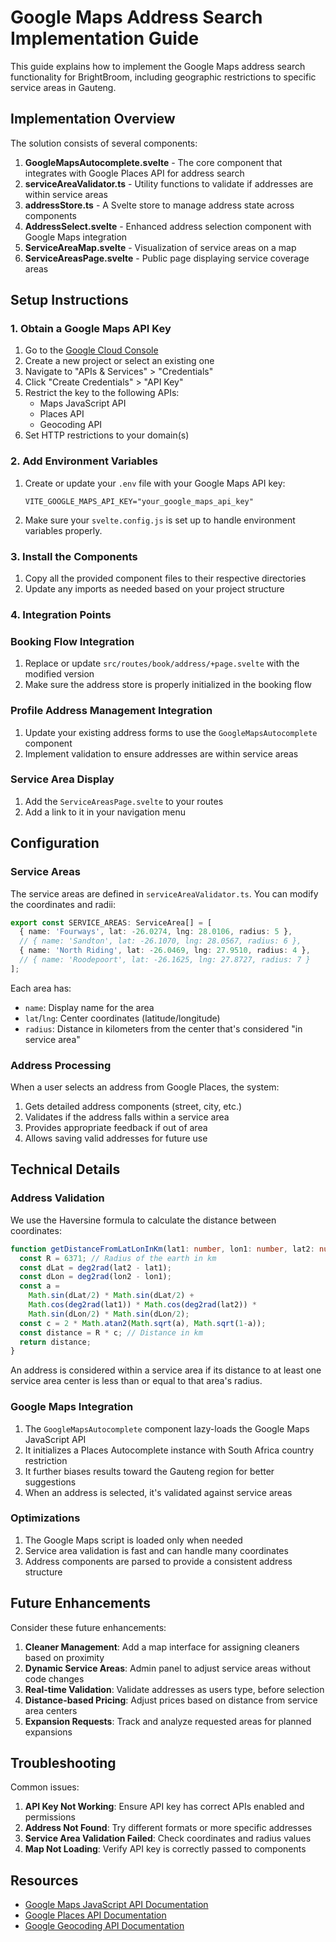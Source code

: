# Google Maps Address Search Implementation Guide

This guide explains how to implement the Google Maps address search functionality for BrightBroom, including geographic restrictions to specific service areas in Gauteng.

## Implementation Overview

The solution consists of several components:

1. **GoogleMapsAutocomplete.svelte** - The core component that integrates with Google Places API for address search
2. **serviceAreaValidator.ts** - Utility functions to validate if addresses are within service areas
3. **addressStore.ts** - A Svelte store to manage address state across components
4. **AddressSelect.svelte** - Enhanced address selection component with Google Maps integration
5. **ServiceAreaMap.svelte** - Visualization of service areas on a map
6. **ServiceAreasPage.svelte** - Public page displaying service coverage areas

## Setup Instructions

### 1. Obtain a Google Maps API Key

1. Go to the [Google Cloud Console](https://console.cloud.google.com/)
2. Create a new project or select an existing one
3. Navigate to "APIs & Services" > "Credentials"
4. Click "Create Credentials" > "API Key"
5. Restrict the key to the following APIs:
   - Maps JavaScript API
   - Places API
   - Geocoding API
6. Set HTTP restrictions to your domain(s)

### 2. Add Environment Variables

1. Create or update your `.env` file with your Google Maps API key:
   ```
   VITE_GOOGLE_MAPS_API_KEY="your_google_maps_api_key"
   ```

2. Make sure your `svelte.config.js` is set up to handle environment variables properly.

### 3. Install the Components

1. Copy all the provided component files to their respective directories
2. Update any imports as needed based on your project structure

### 4. Integration Points

### Booking Flow Integration

1. Replace or update `src/routes/book/address/+page.svelte` with the modified version
2. Make sure the address store is properly initialized in the booking flow

### Profile Address Management Integration

1. Update your existing address forms to use the `GoogleMapsAutocomplete` component
2. Implement validation to ensure addresses are within service areas

### Service Area Display

1. Add the `ServiceAreasPage.svelte` to your routes
2. Add a link to it in your navigation menu

## Configuration

### Service Areas

The service areas are defined in `serviceAreaValidator.ts`. You can modify the coordinates and radii:

```typescript
export const SERVICE_AREAS: ServiceArea[] = [
  { name: 'Fourways', lat: -26.0274, lng: 28.0106, radius: 5 },
  // { name: 'Sandton', lat: -26.1070, lng: 28.0567, radius: 6 },
  { name: 'North Riding', lat: -26.0469, lng: 27.9510, radius: 4 },
  // { name: 'Roodepoort', lat: -26.1625, lng: 27.8727, radius: 7 }
];
```

Each area has:
- `name`: Display name for the area
- `lat`/`lng`: Center coordinates (latitude/longitude)
- `radius`: Distance in kilometers from the center that's considered "in service area"

### Address Processing

When a user selects an address from Google Places, the system:

1. Gets detailed address components (street, city, etc.)
2. Validates if the address falls within a service area
3. Provides appropriate feedback if out of area
4. Allows saving valid addresses for future use

## Technical Details

### Address Validation

We use the Haversine formula to calculate the distance between coordinates:

```typescript
function getDistanceFromLatLonInKm(lat1: number, lon1: number, lat2: number, lon2: number): number {
  const R = 6371; // Radius of the earth in km
  const dLat = deg2rad(lat2 - lat1);
  const dLon = deg2rad(lon2 - lon1);
  const a = 
    Math.sin(dLat/2) * Math.sin(dLat/2) +
    Math.cos(deg2rad(lat1)) * Math.cos(deg2rad(lat2)) * 
    Math.sin(dLon/2) * Math.sin(dLon/2); 
  const c = 2 * Math.atan2(Math.sqrt(a), Math.sqrt(1-a)); 
  const distance = R * c; // Distance in km
  return distance;
}
```

An address is considered within a service area if its distance to at least one service area center is less than or equal to that area's radius.

### Google Maps Integration

1. The `GoogleMapsAutocomplete` component lazy-loads the Google Maps JavaScript API
2. It initializes a Places Autocomplete instance with South Africa country restriction
3. It further biases results toward the Gauteng region for better suggestions
4. When an address is selected, it's validated against service areas

### Optimizations

1. The Google Maps script is loaded only when needed
2. Service area validation is fast and can handle many coordinates
3. Address components are parsed to provide a consistent address structure

## Future Enhancements

Consider these future enhancements:

1. **Cleaner Management**: Add a map interface for assigning cleaners based on proximity
2. **Dynamic Service Areas**: Admin panel to adjust service areas without code changes
3. **Real-time Validation**: Validate addresses as users type, before selection
4. **Distance-based Pricing**: Adjust prices based on distance from service area centers
5. **Expansion Requests**: Track and analyze requested areas for planned expansions

## Troubleshooting

Common issues:

1. **API Key Not Working**: Ensure API key has correct APIs enabled and permissions
2. **Address Not Found**: Try different formats or more specific addresses
3. **Service Area Validation Failed**: Check coordinates and radius values
4. **Map Not Loading**: Verify API key is correctly passed to components

## Resources

- [Google Maps JavaScript API Documentation](https://developers.google.com/maps/documentation/javascript)
- [Google Places API Documentation](https://developers.google.com/maps/documentation/places/web-service/overview)
- [Google Geocoding API Documentation](https://developers.google.com/maps/documentation/geocoding)
